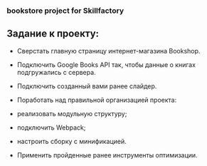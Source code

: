 ### bookstore project for Skillfactory

## Задание к проекту:

* Сверстать главную страницу интернет-магазина Bookshop.
* Подключить Google Books API так, чтобы данные о книгах подгружались с сервера.
* Подключить созданный вами ранее слайдер.

* Поработать над правильной организацией проекта:
* реализовать модульную структуру;
* подключить Webpack;
* настроить сборку с минификацией.
* Применить пройденные  ранее инструменты оптимизации.
